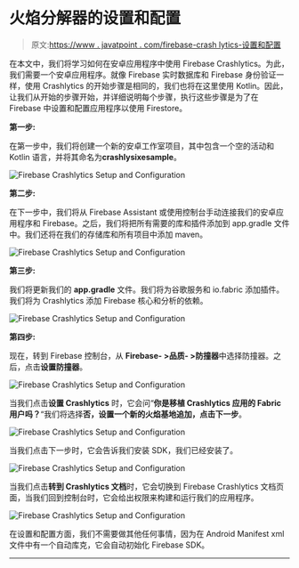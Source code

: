 # 火焰分解器的设置和配置

> 原文:[https://www . javatpoint . com/firebase-crash lytics-设置和配置](https://www.javatpoint.com/firebase-crashlytics-setup-and-configuration)

在本文中，我们将学习如何在安卓应用程序中使用 Firebase Crashlytics。为此，我们需要一个安卓应用程序。就像 Firebase 实时数据库和 Firebase 身份验证一样，使用 Crashlytics 的开始步骤是相同的，我们也将在这里使用 Kotlin。因此，让我们从开始的步骤开始，并详细说明每个步骤，执行这些步骤是为了在 Firebase 中设置和配置应用程序以使用 Firestore。

**第一步:**

在第一步中，我们将创建一个新的安卓工作室项目，其中包含一个空的活动和 Kotlin 语言，并将其命名为**crashlysixesample**。

![Firebase Crashlytics Setup and Configuration](../Images/78ffade1599f1103aa88c1206dbf063d.png)

**第二步:**

在下一步中，我们将从 Firebase Assistant 或使用控制台手动连接我们的安卓应用程序和 Firebase。之后，我们将把所有需要的库和插件添加到 app.gradle 文件中。我们还将在我们的存储库和所有项目中添加 maven。

![Firebase Crashlytics Setup and Configuration](../Images/a78d2103caf372332525e978ab37e4f0.png)

**第三步:**

我们将更新我们的 **app.gradle** 文件。我们将为谷歌服务和 io.fabric 添加插件。我们将为 Crashlytics 添加 Firebase 核心和分析的依赖。

![Firebase Crashlytics Setup and Configuration](../Images/614273722c4c11e9c06f9e986996456b.png)

**第四步:**

现在，转到 Firebase 控制台，从 **Firebase- >品质- >防撞器**中选择防撞器。之后，点击**设置防撞器**。

![Firebase Crashlytics Setup and Configuration](../Images/774640a8e37d3ad77e792004d66c9832.png)

当我们点击**设置 Crashlytics** 时，它会问“**你是移植 Crashlytics 应用的 Fabric 用户吗？**“我们将选择**否，设置一个新的火焰基地追加，**点击**下一步**。

![Firebase Crashlytics Setup and Configuration](../Images/f3e74654f43f23a9c78749972f397cf6.png)

当我们点击下一步时，它会告诉我们安装 SDK，我们已经安装了。

![Firebase Crashlytics Setup and Configuration](../Images/25d37ce09662a2371c6bb29b205d3a7e.png)

当我们点击**转到 Crashlytics 文档**时，它会切换到 Firebase Crashlytics 文档页面，当我们回到控制台时，它会给出权限来构建和运行我们的应用程序。

![Firebase Crashlytics Setup and Configuration](../Images/90adf9832f9a96ad3ae4be9586173684.png)

在设置和配置方面，我们不需要做其他任何事情，因为在 Android Manifest xml 文件中有一个自动库克，它会自动初始化 Firebase SDK。

* * *